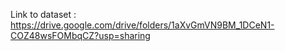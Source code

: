 Link to dataset : https://drive.google.com/drive/folders/1aXvGmVN9BM_1DCeN1-COZ48wsFOMbqCZ?usp=sharing
